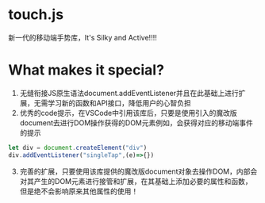 # touch.js
新一代的移动端手势库，It's Silky and Active!!!!
# What makes it special?
1. 无缝衔接JS原生语法document.addEventListener并且在此基础上进行扩展，无需学习新的函数和API接口，降低用户的心智负担
2. 优秀的code提示，在VSCode中引用该库后，只要是使用引入的魔改版document去进行DOM操作获得的DOM元素例如，会获得对应的移动端事件的提示
```js
let div = document.createElement("div")
div.addEventListener("singleTap",(e)=>{})
```
3. 完善的扩展，只要使用该库提供的魔改版document对象去操作DOM，内部会对其产生的DOM元素进行接管和扩展，在其基础上添加必要的属性和函数，但是绝不会影响原来其他属性的使用！
